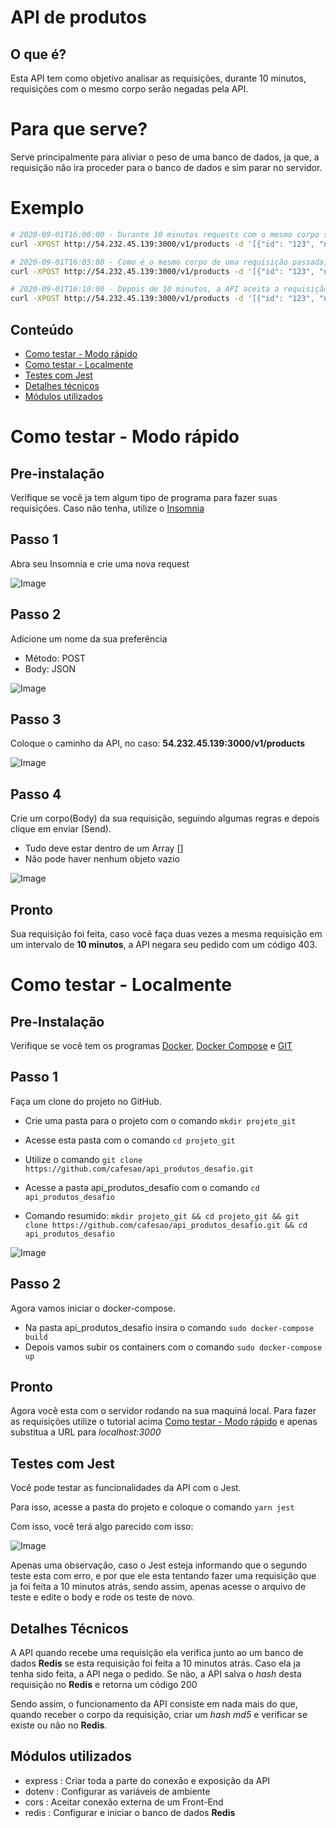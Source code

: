 # API de produtos

## O que é?

Esta API tem como objetivo analisar as requisições, durante 10 minutos, requisições com o mesmo corpo serão negadas pela API.

# Para que serve?

Serve principalmente para aliviar o peso de uma banco de dados, ja que, a requisição não ira proceder para o banco de dados e sim parar no servidor.

# Exemplo

```bash
# 2020-09-01T16:00:00 - Durante 10 minutos requests com o mesmo corpo serão negadas
curl -XPOST http://54.232.45.139:3000/v1/products -d '[{"id": "123", "name": "mesa"}]' #=> 200 OK

# 2020-09-01T16:05:00 - Como é o mesmo corpo de uma requisição passada, a API ira negar.
curl -XPOST http://54.232.45.139:3000/v1/products -d '[{"id": "123", "name": "mesa"}]' #=> 403 Forbidden

# 2020-09-01T16:10:00 - Depois de 10 minutos, a API aceita a requisição.
curl -XPOST http://54.232.45.139:3000/v1/products -d '[{"id": "123", "name": "mesa"}]' #=> 200 OK
```

## Conteúdo

- [Como testar - Modo rápido](#testar_rapido)
- [Como testar - Localmente](#testar_localmente)
- [Testes com Jest](#teste_jest)
- [Detalhes técnicos](#detalhes)
- [Módulos utilizados](#modulos)

# Como testar - Modo rápido

<a name="testar_rapido"/>

## Pre-instalação

Verifique se você ja tem algum tipo de programa para fazer suas requisições.
Caso não tenha, utilize o [Insomnia](https://insomnia.rest/download/core/)

## Passo 1

Abra seu Insomnia e crie uma nova request

![Image](https://i.ibb.co/Gc5LGw4/Parte-1.jpg)

## Passo 2

Adicione um nome da sua preferência

- Método: POST
- Body: JSON

![Image](https://i.ibb.co/RBH7fq0/Parte-2.jpg)

## Passo 3

Coloque o caminho da API, no caso: **54.232.45.139:3000/v1/products**

![Image](https://i.ibb.co/yV8PwNL/Parte-3.jpg)

## Passo 4

Crie um corpo(Body) da sua requisição, seguindo algumas regras e depois clique em enviar (Send).

- Tudo deve estar dentro de um Array []
- Não pode haver nenhum objeto vazio

![Image](https://i.ibb.co/xh3QCZy/Parte-4.jpg)

## Pronto

Sua requisição foi feita, caso você faça duas vezes a mesma requisição em um intervalo de **10 minutos**, a
API negara seu pedido com um código 403.

# Como testar - Localmente

<a name="testar_localmente"/>

## Pre-Instalação

Verifique se você tem os programas [Docker](https://docs.docker.com/get-docker/), [Docker Compose](https://docs.docker.com/compose/install/) e [GIT](https://git-scm.com/downloads)

## Passo 1

Faça um clone do projeto no GitHub.

- Crie uma pasta para o projeto com o comando `mkdir projeto_git`
- Acesse esta pasta com o comando `cd projeto_git`
- Utilize o comando `git clone https://github.com/cafesao/api_produtos_desafio.git`
- Acesse a pasta api_produtos_desafio com o comando `cd api_produtos_desafio`

- Comando resumido: `mkdir projeto_git && cd projeto_git && git clone https://github.com/cafesao/api_produtos_desafio.git && cd api_produtos_desafio`

![Image](https://i.ibb.co/FnGTf92/Passo-1.jpg)

## Passo 2

Agora vamos iniciar o docker-compose.

- Na pasta api_produtos_desafio insira o comando `sudo docker-compose build`
- Depois vamos subir os containers com o comando `sudo docker-compose up`

## Pronto

Agora você esta com o servidor rodando na sua maquiná local.
Para fazer as requisições utilize o tutorial acima [Como testar - Modo rápido](#testar_rapido) e apenas substitua a URL para _localhost:3000_

## Testes com Jest

<a name="teste_jest"/>

Você pode testar as funcionalidades da API com o Jest.

Para isso, acesse a pasta do projeto e coloque o comando `yarn jest`

Com isso, você terá algo parecido com isso:

![Image](https://i.ibb.co/N3VqThF/testes.jpg)

Apenas uma observação, caso o Jest esteja informando que o segundo teste esta com erro, e por que ele esta tentando fazer uma requisição que ja foi feita a 10 minutos atrás, sendo assim, apenas acesse o arquivo de teste e edite o body e rode os teste de novo.

## Detalhes Técnicos

<a name="detalhes"/>

A API quando recebe uma requisição ela verifica junto ao um banco de dados **Redis** se esta requisição foi feita a 10 minutos atrás.
Caso ela ja tenha sido feita, a API nega o pedido.
Se não, a API salva o _hash_ desta requisição no **Redis** e retorna um código 200

Sendo assim, o funcionamento da API consiste em nada mais do que, quando receber o corpo da requisição, criar um _hash md5_ e verificar se existe ou não no **Redis**.

## Módulos utilizados

<a name="modulos"/>

- express : Criar toda a parte do conexão e exposição da API
- dotenv : Configurar as variáveis de ambiente
- cors : Aceitar conexão externa de um Front-End
- redis : Configurar e iniciar o banco de dados **Redis**
